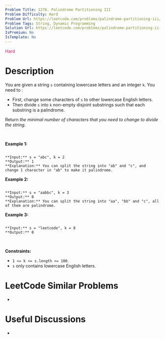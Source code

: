 ```yaml
---
Problem Title: 1278. Palindrome Partitioning III
Problem Difficulty: Hard
Problem Url: https://leetcode.com/problems/palindrome-partitioning-iii/
Problem Tags: String, Dynamic Programming
Solution Url: https://leetcode.com/problems/palindrome-partitioning-iii/solution/
IsPremium: No
IsTemplate: No
---
```


<span style="color: rgb(233, 30, 99);">Hard</span>

# Description

You are given a string `s` containing lowercase letters and an integer `k`. You need to :


* First, change some characters of `s` to other lowercase English letters.
* Then divide `s` into `k` non-empty disjoint substrings such that each substring is a palindrome.


Return *the minimal number of characters that you need to change to divide the string*.


 


**Example 1:**



```

**Input:** s = "abc", k = 2
**Output:** 1
**Explanation:** You can split the string into "ab" and "c", and change 1 character in "ab" to make it palindrome.

```

**Example 2:**



```

**Input:** s = "aabbc", k = 3
**Output:** 0
**Explanation:** You can split the string into "aa", "bb" and "c", all of them are palindrome.
```

**Example 3:**



```

**Input:** s = "leetcode", k = 8
**Output:** 0

```

 


**Constraints:**


* `1 <= k <= s.length <= 100`.
* `s` only contains lowercase English letters.




# LeetCode Similar Problems

- []()

# Useful Discussions

- []()
